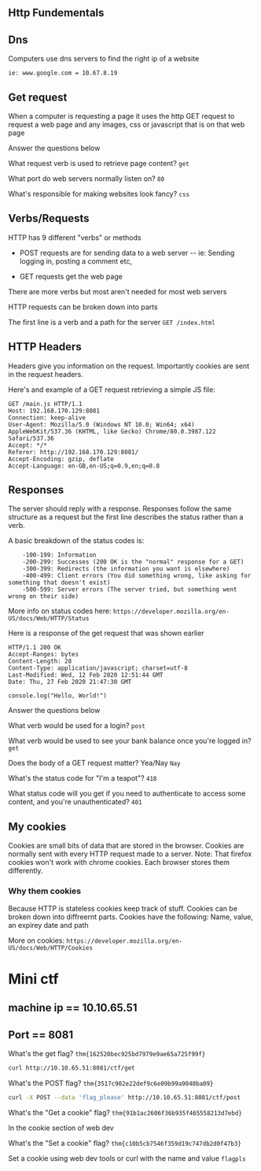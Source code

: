 ## Http Fundementals


## Dns

Computers use dns servers to find the right ip of a website

`ie: www.google.com = 10.67.8.19`


## Get request

When a computer is requesting a page it uses the http GET request to request a web page and any images, css or javascript that is on that web page


Answer the questions below

What request verb is used to retrieve page content?
`get`

What port do web servers normally listen on?
`80`

What's responsible for making websites look fancy?
`css`



## Verbs/Requests

HTTP has 9 different "verbs" or methods

- POST requests are for sending data to a web server
-- ie: Sending logging in, posting a comment etc,

- GET requests get the web page

There are more verbs but most aren't needed for most web servers

HTTP requests can be broken down into parts

The first line is a verb and a path for the server
`GET /index.html`

## HTTP Headers

Headers give you information on the request. Importantly cookies are sent in the request headers.

Here's and example of a GET request retrieving a simple JS file:

```
GET /main.js HTTP/1.1
Host: 192.168.170.129:8081
Connection: keep-alive
User-Agent: Mozilla/5.0 (Windows NT 10.0; Win64; x64) AppleWebKit/537.36 (KHTML, like Gecko) Chrome/80.0.3987.122 Safari/537.36
Accept: */*
Referer: http://192.168.170.129:8081/
Accept-Encoding: gzip, deflate
Accept-Language: en-GB,en-US;q=0.9,en;q=0.8
```

## Responses 
The server should reply with a response. Responses follow the same structure as a request but the first line describes the status rather than a verb.

A basic breakdown of the status codes is:
```
    -100-199: Information
    -200-299: Successes (200 OK is the "normal" response for a GET)
    -300-399: Redirects (the information you want is elsewhere)
    -400-499: Client errors (You did something wrong, like asking for something that doesn't exist)
    -500-599: Server errors (The server tried, but something went wrong on their side)
```
More info on status codes here: `https://developer.mozilla.org/en-US/docs/Web/HTTP/Status`


Here is a response of the get request that was shown earlier
```
HTTP/1.1 200 OK
Accept-Ranges: bytes
Content-Length: 28
Content-Type: application/javascript; charset=utf-8
Last-Modified: Wed, 12 Feb 2020 12:51:44 GMT
Date: Thu, 27 Feb 2020 21:47:30 GMT

console.log("Hello, World!")
```


Answer the questions below

What verb would be used for a login?
`post`

What verb would be used to see your bank balance once you're logged in?
`get`

Does the body of a GET request matter? Yea/Nay
`Nay`

What's the status code for "I'm a teapot"?
`418`

What status code will you get if you need to authenticate to access some content, and you're unauthenticated?
`401`

## My cookies 

Cookies are small bits of data that are stored in the browser. Cookies are normally sent with every HTTP request made to a server. Note: That firefox cookies won't work with chrome cookies. Each browser stores them differently.

### Why them cookies

Because HTTP is stateless cookies keep track of stuff. Cookies can be broken down into diffreernt parts. Cookies have the following: Name, value, an expirey date and path

More on cookies: `https://developer.mozilla.org/en-US/docs/Web/HTTP/Cookies`

# Mini ctf

## machine ip == 10.10.65.51

## Port == 8081

What's the get flag?
`thm{162520bec925bd7979e9ae65a725f99f}`

```bash
curl http://10.10.65.51:8081/ctf/get
```


What's the POST flag?
`thm{3517c902e22def9c6e09b99a9040ba09}`

```bash
curl -X POST --data 'flag_please' http://10.10.65.51:8081/ctf/post
```

What's the "Get a cookie" flag?
`thm{91b1ac2606f36b935f465558213d7ebd}`

In the cookie section of web dev

What's the "Set a cookie" flag?
`thm{c10b5cb7546f359d19c747db2d0f47b3}`

Set a cookie using web dev tools or curl with the name and value `flagpls`